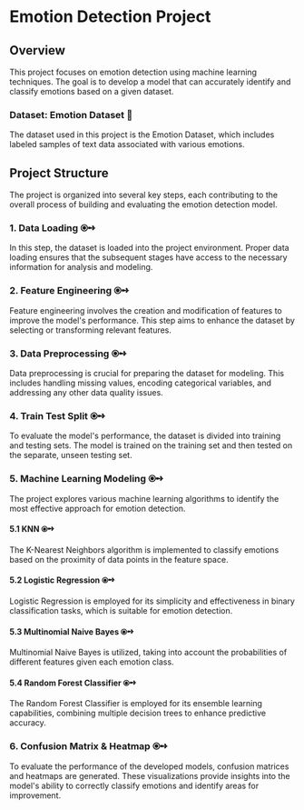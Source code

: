 # Emotion Detection Project

## Overview

This project focuses on emotion detection using machine learning techniques. The goal is to develop a model that can accurately identify and classify emotions based on a given dataset.

### Dataset: Emotion Dataset 📁

The dataset used in this project is the Emotion Dataset, which includes labeled samples of text data associated with various emotions.

## Project Structure

The project is organized into several key steps, each contributing to the overall process of building and evaluating the emotion detection model.

### 1. Data Loading ⦿➺

In this step, the dataset is loaded into the project environment. Proper data loading ensures that the subsequent stages have access to the necessary information for analysis and modeling.

### 2. Feature Engineering ⦿➺

Feature engineering involves the creation and modification of features to improve the model's performance. This step aims to enhance the dataset by selecting or transforming relevant features.

### 3. Data Preprocessing ⦿➺

Data preprocessing is crucial for preparing the dataset for modeling. This includes handling missing values, encoding categorical variables, and addressing any other data quality issues.

### 4. Train Test Split ⦿➺

To evaluate the model's performance, the dataset is divided into training and testing sets. The model is trained on the training set and then tested on the separate, unseen testing set.

### 5. Machine Learning Modeling ⦿➺

The project explores various machine learning algorithms to identify the most effective approach for emotion detection.

#### 5.1 KNN ⦿➺

The K-Nearest Neighbors algorithm is implemented to classify emotions based on the proximity of data points in the feature space.

#### 5.2 Logistic Regression ⦿➺

Logistic Regression is employed for its simplicity and effectiveness in binary classification tasks, which is suitable for emotion detection.

#### 5.3 Multinomial Naive Bayes ⦿➺

Multinomial Naive Bayes is utilized, taking into account the probabilities of different features given each emotion class.

#### 5.4 Random Forest Classifier ⦿➺

The Random Forest Classifier is employed for its ensemble learning capabilities, combining multiple decision trees to enhance predictive accuracy.

### 6. Confusion Matrix & Heatmap ⦿➺

To evaluate the performance of the developed models, confusion matrices and heatmaps are generated. These visualizations provide insights into the model's ability to correctly classify emotions and identify areas for improvement.
